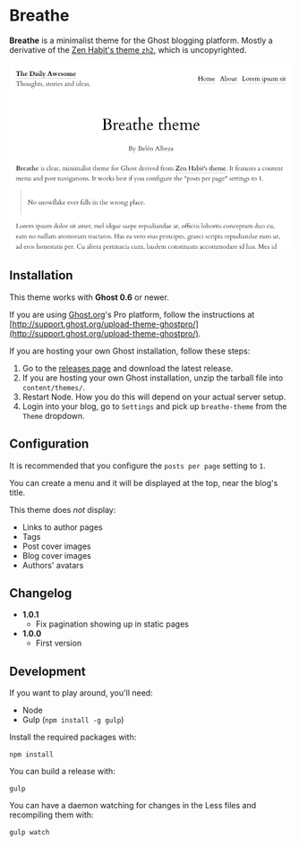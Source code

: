 # Breathe

**Breathe** is a minimalist theme for the Ghost blogging platform. Mostly a derivative of the [Zen Habit's theme `zh2`](http://zenhabits.net/theme/), which is uncopyrighted.

[![Preview](/screenshot-preview.png?raw=true)](/screenshot.png?raw=true)

## Installation

This theme works with **Ghost 0.6** or newer.

If you are using [Ghost.org](http://ghost.org)'s Pro platform, follow the instructions at [http://support.ghost.org/upload-theme-ghostpro/](http://support.ghost.org/upload-theme-ghostpro/).

If you are hosting your own Ghost installation, follow these steps:

1. Go to the [releases page](https://github.com/belen-albeza/breathe-theme/releases) and download the latest release.
2. If you are hosting your own Ghost installation, unzip the tarball file into `content/themes/`.
3. Restart Node. How you do this will depend on your actual server setup.
4. Login into your blog, go to `Settings` and pick up `breathe-theme` from the `Theme` dropdown.

## Configuration

It is recommended that you configure the `posts per page` setting to `1`.

You can create a menu and it will be displayed at the top, near the blog's title.

This theme does _not_ display:

- Links to author pages
- Tags
- Post cover images
- Blog cover images
- Authors' avatars

## Changelog

- **1.0.1**
  - Fix pagination showing up in static pages
- **1.0.0**
  - First version

## Development

If you want to play around, you'll need:

- Node
- Gulp (`npm install -g gulp`)

Install the required packages with:

```
npm install
```

You can build a release with:

```
gulp
```

You can have a daemon watching for changes in the Less files and recompiling them with:

```
gulp watch
```
